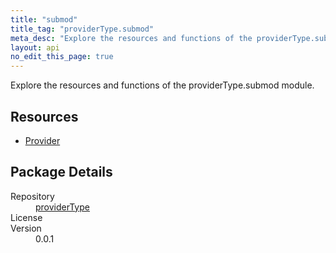 ```yaml
---
title: "submod"
title_tag: "providerType.submod"
meta_desc: "Explore the resources and functions of the providerType.submod module."
layout: api
no_edit_this_page: true
---
```


<!-- WARNING: this file was generated by test. -->
<!-- Do not edit by hand unless you're certain you know what you are doing! -->

Explore the resources and functions of the providerType.submod module.

<h2 id="resources">Resources</h2>
<ul class="api">
    <li><a href="provider/" title="Provider">Provider</a></li>
</ul>

<h2 id="package-details">Package Details</h2>
<dl class="package-details">
	<dt>Repository</dt>
	<dd><a href="">providerType </a></dd>
	<dt>License</dt>
	<dd></dd>
	<dt>Version</dt>
	<dd>0.0.1</dd>
</dl>

